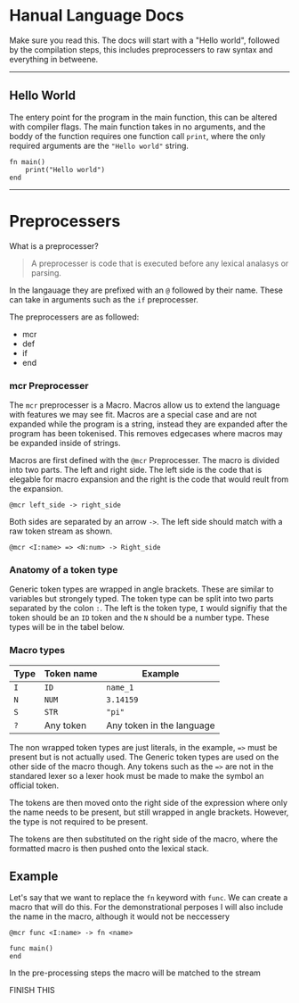 # Hanual Language Docs

Make sure you read this. The docs will start with a "Hello world", followed by the compilation steps, this includes preprocessers to raw syntax and everything in betweene.

---

## Hello World

The entery point for the program in the main function, this can be altered with compiler flags. The main function takes in no arguments, and the boddy of the function requires one function call `print`, where the only required arguments are the `"Hello world"` string.

```text
fn main()
    print("Hello world")
end
```

---

# Preprocessers

What is a preprocesser?

> A preprocesser is code that is executed before any lexical analasys or parsing.

In the langauage they are prefixed with an `@` followed by their name. These can take in arguments such as the `if` preprocesser.

The preprocessers are as followed:

- mcr
- def
- if
- end

### mcr Preprocesser

The `mcr` preprocesser is a Macro. Macros allow us to extend the language with features we may see fit. Macros are a special case and are not expanded while the program is a string, instead they are expanded after the program has been tokenised. This removes edgecases where macros may be expanded inside of strings.

Macros are first defined with the `@mcr` Preprocesser. The macro is divided into two parts. The left and right side. The left side is the code that is elegable for macro expansion and the right is the code that would reult from the expansion.

```text
@mcr left_side -> right_side
```

Both sides are separated by an arrow `->`. The left side should match with a raw token stream as shown.

```text
@mcr <I:name> => <N:num> -> Right_side
```

### Anatomy of a token type

Generic token types are wrapped in angle brackets. These are similar to variables but strongely typed. The token type can be split into two parts separated by the colon `:`. The left is the token type, `I` would signifiy that the token should be an `ID` token and the `N` should be a number type. These types will be in the tabel below.

### Macro types

| Type | Token name | Example                   |
| ---- | ---------- | ------------------------- |
| `I`  | `ID`       | `name_1   `               |
| `N`  | `NUM`      | `3.14159  `               |
| `S`  | `STR`      | `"pi"     `               |
| `?`  | Any token  | Any token in the language |

The non wrapped token types are just literals, in the example, `=>` must be present but is not actually used. The Generic token types are used on the other side of the macro though. Any tokens such as the `=>` are not in the standared lexer so a lexer hook must be made to make the symbol an official token.

The tokens are then moved onto the right side of the expression where only the name needs to be present, but still wrapped in angle brackets. However, the type is not required to be present.

The tokens are then substituted on the right side of the macro, where the formatted macro is then pushed onto the lexical stack.

## Example

Let's say that we want to replace the `fn` keyword with `func`. We can create a macro that will do this. For the demonstrational perposes I will also include the name in the macro, although it would not be neccessery

```text
@mcr func <I:name> -> fn <name>

func main()
end
```

In the pre-processing steps the macro will be matched to the stream

FINISH THIS
